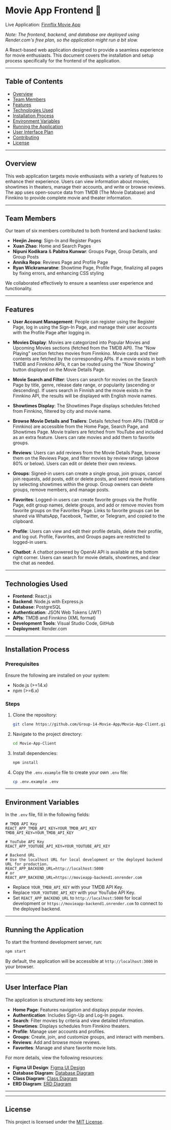 # Movie App Frontend 🎥

Live Application: [Finnflix Movie App](https://finnflix-movie-app-client.onrender.com/)

*Note: The frontend, backend, and database are deployed using Render.com's free plan, so the application might run a bit slow.*

A React-based web application designed to provide a seamless experience for movie enthusiasts. This document covers the installation and setup process specifically for the frontend of the application.

---

## Table of Contents

- [Overview](#overview)
- [Team Members](#team-members)
- [Features](#features)
- [Technologies Used](#technologies-used)
- [Installation Process](#installation-process)
- [Environment Variables](#environment-variables)
- [Running the Application](#running-the-application)
- [User Interface Plan](#user-interface-plan)
- [Contributing](#contributing)
- [License](#license)

---

## Overview

This web application targets movie enthusiasts with a variety of features to enhance their experience. Users can view information about movies, showtimes in theaters, manage their accounts, and write or browse reviews. The app uses open-source data from TMDB (The Movie Database) and Finnkino to provide complete movie and theater information.

---

## Team Members

Our team of six members contributed to both frontend and backend tasks:

- **Heejin Jeong**: Sign-In and Register Pages
- **Xuan Zhao**: Home and Search Pages
- **Nipuni Kodikara** & **Pabitra Kunwar**: Groups Page, Group Details, and Group Posts
- **Annika Repo**: Reviews Page and Profile Page
- **Ryan Wickramaratne**: Showtime Page, Profile Page, finalizing all pages by fixing errors, and enhancing CSS styling

We collaborated effectively to ensure a seamless user experience and functionality.

---

## Features

- **User Account Management**: People can register using the Register Page, log in using the Sign-In Page, and manage their user accounts with the Profile Page after logging in.

- **Movies Display**: Movies are categorized into Popular Movies and Upcoming Movies sections (fetched from the TMDB API). The "Now Playing" section fetches movies from Finnkino. Movie cards and their contents are fetched by the corresponding APIs. If a movie exists in both TMDB and Finnkino APIs, it can be routed using the "Now Showing" button displayed on the Movie Details Page.

- **Movie Search and Filter**: Users can search for movies on the Search Page by title, genre, release date range, or popularity (ascending or descending). If users search in Finnish and the movie exists in the Finnkino API, the results will be displayed with English movie names.

- **Showtimes Display**: The Showtimes Page displays schedules fetched from Finnkino, filtered by city and movie name.

- **Browse Movie Details and Trailers**: Details fetched from APIs (TMDB or Finnkino) are accessible from the Home Page, Search Page, and Showtimes Page. Movie trailers are fetched from YouTube and included as an extra feature. Users can rate movies and add them to favorite groups.

- **Reviews**: Users can add reviews from the Movie Details Page, browse them on the Reviews Page, and filter movies by review ratings (above 80% or below). Users can edit or delete their own reviews.

- **Groups**: Signed-in users can create a single group, join groups, cancel join requests, add posts, edit or delete posts, and send movie invitations by selecting showtimes within the group. Group owners can delete groups, remove members, and manage posts.

- **Favorites**: Logged-in users can create favorite groups via the Profile Page, edit group names, delete groups, and add or remove movies from favorite groups on the Favorites Page. Links to favorite groups can be shared via WhatsApp, Facebook, Twitter, or Telegram, and copied to the clipboard.

- **Profile**: Users can view and edit their profile details, delete their profile, and log out. Profile, Favorites, and Groups pages are restricted to logged-in users.

- **Chatbot**: A chatbot powered by OpenAI API is available at the bottom right corner. Users can search for movie details, showtimes, and clear the chat as needed.

---

## Technologies Used

- **Frontend**: React.js
- **Backend**: Node.js with Express.js
- **Database**: PostgreSQL
- **Authentication**: JSON Web Tokens (JWT)
- **APIs**: TMDB and Finnkino (XML format)
- **Development Tools**: Visual Studio Code, GitHub
- **Deployment**: Render.com

---

## Installation Process

### Prerequisites

Ensure the following are installed on your system:

- Node.js (>=14.x)
- npm (>=6.x)

### Steps

1. Clone the repository:

   ```bash
   git clone https://github.com/Group-14-Movie-App/Movie-App-Client.git
   ```

2. Navigate to the project directory:

   ```bash
   cd Movie-App-Client
   ```

3. Install dependencies:

   ```bash
   npm install
   ```

4. Copy the `.env.example` file to create your own `.env` file:

   ```bash
   cp .env.example .env
   ```

---

## Environment Variables

In the `.env` file, fill in the following fields:

```env
# TMDB API Key
REACT_APP_TMDB_API_KEY=YOUR_TMDB_API_KEY
TMDB_API_KEY=YOUR_TMDB_API_KEY

# YouTube API Key
REACT_APP_YOUTUBE_API_KEY=YOUR_YOUTUBE_API_KEY

# Backend URL
# Use the localhost URL for local development or the deployed backend URL for production.
REACT_APP_BACKEND_URL=http://localhost:5000
# or
REACT_APP_BACKEND_URL=https://movieapp-backend1.onrender.com
```

- Replace `YOUR_TMDB_API_KEY` with your TMDB API Key.
- Replace `YOUR_YOUTUBE_API_KEY` with your YouTube API Key.
- Set `REACT_APP_BACKEND_URL` to `http://localhost:5000` for local development or `https://movieapp-backend1.onrender.com` to connect to the deployed backend.

---

## Running the Application

To start the frontend development server, run:

```bash
npm start
```

By default, the application will be accessible at `http://localhost:3000` in your browser.

---

## User Interface Plan

The application is structured into key sections:

- **Home Page**: Features navigation and displays popular movies.
- **Authentication**: Includes Sign-Up and Log-In pages.
- **Search**: Filter movies by criteria and view detailed information.
- **Showtimes**: Displays schedules from Finnkino theaters.
- **Profile**: Manage user accounts and profiles.
- **Groups**: Create, join, and customize groups, and interact with members.
- **Reviews**: Add and browse movie reviews.
- **Favorites**: Manage and share favorite movie lists.

For more details, view the following resources:
- **Figma UI Design**: [Figma UI Design](https://www.figma.com/design/Um23jxZOoDbHIjjAZuTNMW/Movie-App-Group-14?node-id=5-1281&t=zMdASt7FiUUvEGga-1)
- **Database Diagram**: [Database Diagram](https://lucid.app/lucidchart/7f68d074-315e-445d-bf61-f620f06f2bb2/edit?viewport_loc=-892%2C-834%2C3461%2C2162%2C0_0&invitationId=inv_33414b18-a92e-415b-ae38-9849861a0d58)
- **Class Diagram**: [Class Diagram](https://lucid.app/lucidchart/800b45f2-0726-4129-9ba7-e4450143994f/edit?viewport_loc=-261%2C-386%2C3870%2C2418%2C0_0&invitationId=inv_72f589c6-6e87-4f30-a8ff-26f286282d1c)
- **ERD Diagram**: [ERD Diagram](https://lucid.app/lucidchart/5702ae09-34a6-462e-a537-0b966b53215d/edit?viewport_loc=-42%2C-100%2C2293%2C1256%2C0_0&invitationId=inv_156754b4-078d-4ff6-a828-7eb5d56e2d10)

---


---

## License

This project is licensed under the [MIT License](LICENSE).

